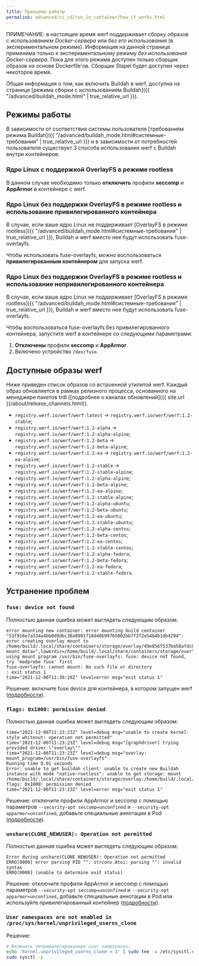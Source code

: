 ```yaml
---
title: Принципы работы
permalink: advanced/ci_cd/run_in_container/how_it_works.html
---
```


ПРИМЕЧАНИЕ: в настоящее время werf поддерживает сборку образов с _использованием Docker-сервера_ или _без его использования_ (в экспериментальном режиме). Информация на данной странице применима только к экспериментальному режиму _без использования Docker-сервера_. Пока для этого режима доступен только сборщик образов на основе Dockerfile'ов. Сборщик Stapel будет доступен через некоторое время.

Общая информация о том, как включить Buildah в werf, доступна на странице [режима сборки с использованием Buildah]({{ "/advanced/buildah_mode.html" | true_relative_url }}).

## Режимы работы

В зависимости от соответствия системы пользователя [требованиям режима Buildah]({{ "/advanced/buildah_mode.html#системные-требования" | true_relative_url }}) и в зависимости от потребностей пользователя существует 3 способа использования werf с Buildah внутри контейнеров:

### Ядро Linux с поддержкой OverlayFS в режиме rootless

В данном случае необходимо только **отключить** профили **seccomp** и **AppArmor** в контейнере с werf.

### Ядро Linux без поддержки OverlayFS в режиме rootless и использование привилегированного контейнера

В случае, если ваше ядро Linux не поддерживает [OverlayFS в режиме rootless]({{ "/advanced/buildah_mode.html#системные-требования" | true_relative_url }}), Buildah и werf вместо нее будут использовать fuse-overlayfs.

Чтобы использовать fuse-overlayfs, можно воспользоваться **привилегированным контейнером** для запуска werf.

### Ядро Linux без поддержки OverlayFS в режиме rootless и использование непривилегированного контейнера

В случае, если ваше ядро Linux не поддерживает [OverlayFS в режиме rootless]({{ "/advanced/buildah_mode.html#системные-требования" | true_relative_url }}), Buildah и werf вместо нее будут использовать fuse-overlayfs.

Чтобы воспользоваться fuse-overlayfs без привилегированного контейнера, запустите werf в контейнере со следующими параметрами:

1. **Отключены** профили **seccomp** и **AppArmor**.
2. Включено устройство `/dev/fuse`.

## Доступные образы werf

Ниже приведен список образов со встроенной утилитой werf. Каждый образ обновляется в рамках релизного процесса, основанного на менеджере пакетов trdl ([подробнее о каналах обновлений]({{ site.url }}/about/release_channels.html)).

* `registry.werf.io/werf/werf:latest` -> `registry.werf.io/werf/werf:1.2-stable`;
* `registry.werf.io/werf/werf:1.2-alpha` -> `registry.werf.io/werf/werf:1.2-alpha-alpine`;
* `registry.werf.io/werf/werf:1.2-beta` -> `registry.werf.io/werf/werf:1.2-beta-alpine`;
* `registry.werf.io/werf/werf:1.2-ea` -> `registry.werf.io/werf/werf:1.2-ea-alpine`;
* `registry.werf.io/werf/werf:1.2-stable` -> `registry.werf.io/werf/werf:1.2-stable-alpine`;
* `registry.werf.io/werf/werf:1.2-alpha-alpine`;
* `registry.werf.io/werf/werf:1.2-beta-alpine`;
* `registry.werf.io/werf/werf:1.2-ea-alpine`;
* `registry.werf.io/werf/werf:1.2-stable-alpine`;
* `registry.werf.io/werf/werf:1.2-alpha-ubuntu`;
* `registry.werf.io/werf/werf:1.2-beta-ubuntu`;
* `registry.werf.io/werf/werf:1.2-ea-ubuntu`;
* `registry.werf.io/werf/werf:1.2-stable-ubuntu`;
* `registry.werf.io/werf/werf:1.2-alpha-centos`;
* `registry.werf.io/werf/werf:1.2-beta-centos`;
* `registry.werf.io/werf/werf:1.2-ea-centos`;
* `registry.werf.io/werf/werf:1.2-stable-centos`;
* `registry.werf.io/werf/werf:1.2-alpha-fedora`;
* `registry.werf.io/werf/werf:1.2-beta-fedora`;
* `registry.werf.io/werf/werf:1.2-ea-fedora`;
* `registry.werf.io/werf/werf:1.2-stable-fedora`.

## Устранение проблем

### `fuse: device not found`

Полностью данная ошибка может выглядеть следующим образом:

```
error mounting new container: error mounting build container "53f916e7a334a4bb0d9dbc38a0901718d40b99765002bb7f2f2e5464b1db4294": error creating overlay mount to /home/build/.local/share/containers/storage/overlay/49e856f537ba58afdc09137291133994cd1305e40df72c4fab43077cbd405477/merged, mount_data=",lowerdir=/home/build/.local/share/containers/storage/overlay/l/Z5GEVIFIIQ7H262DYUTX3YOVR6:/home/build/.local/share/containers/storage/overlay/l/PJBBW6UNUNGI37IX6R3LDNPX3J:/home/build/.local/share/containers/storage/overlay/l/MUYSUONLQVE4CJMQVDCH2UBAVQ:/home/build/.local/share/containers/storage/overlay/l/67JHKJDCKBTI4R3Q5S5YG44AD3:/home/build/.local/share/containers/storage/overlay/l/3S72G4SWKDXILGANUOCESP5LDK,upperdir=/home/build/.local/share/containers/storage/overlay/49e856f537ba58afdc09137291133994cd1305e40df72c4fab43077cbd405477/diff,workdir=/home/build/.local/share/containers/storage/overlay/49e856f537ba58afdc09137291133994cd1305e40df72c4fab43077cbd405477/work,volatile": using mount program /usr/bin/fuse-overlayfs: fuse: device not found, try 'modprobe fuse' first
fuse-overlayfs: cannot mount: No such file or directory
: exit status 1
time="2021-12-06T11:30:20Z" level=error msg="exit status 1"
```

Решение: включите fuse device для контейнера, в котором запущен werf ([подробности](#ядро-linux-без-поддержки-overlayfs-в-режиме-rootless-и-использование-непривилегированного-контейнера)).

### `flags: 0x1000: permission denied`

Полностью данная ошибка может выглядеть следующим образом:

```
time="2021-12-06T11:23:23Z" level=debug msg="unable to create kernel-style whiteout: operation not permitted"
time="2021-12-06T11:23:23Z" level=debug msg="[graphdriver] trying provided driver \"overlay\""
time="2021-12-06T11:23:23Z" level=debug msg="overlay: mount_program=/usr/bin/fuse-overlayfs"
Running time 0.01 seconds
Error: unable to get buildah client: unable to create new Buildah instance with mode "native-rootless": unable to get storage: mount /home/build/.local/share/containers/storage/overlay:/home/build/.local/share/containers/storage/overlay, flags: 0x1000: permission denied
time="2021-12-06T11:23:23Z" level=error msg="exit status 1"
```

Решение: отключите профили AppArmor и seccomp с помощью параметров `--security-opt seccomp=unconfined` и `--security-opt apparmor=unconfined`, добавьте специальные аннотации в Pod ([подробности](#ядро-linux-без-поддержки-overlayfs-в-режиме-rootless-и-использование-непривилегированного-контейнера)).

### `unshare(CLONE_NEWUSER): Operation not permitted`

Полностью данная ошибка может выглядеть следующим образом:

```
Error during unshare(CLONE_NEWUSER): Operation not permitted
ERRO[0000] error parsing PID "": strconv.Atoi: parsing "": invalid syntax 
ERRO[0000] (unable to determine exit status)            
```

Решение: отключите профили AppArmor и seccomp с помощью параметров `--security-opt seccomp=unconfined` и `--security-opt apparmor=unconfined`, добавьте специальные аннотации в Pod или используйте привилегированный контейнер ([подробности](#режимы-работы)).

### `User namespaces are not enabled in /proc/sys/kernel/unprivileged_userns_clone`

Решение:
```bash
# Включить непривилегированные user namespaces:
echo 'kernel.unprivileged_userns_clone = 1' | sudo tee -a /etc/sysctl.conf
sudo sysctl -p
```
